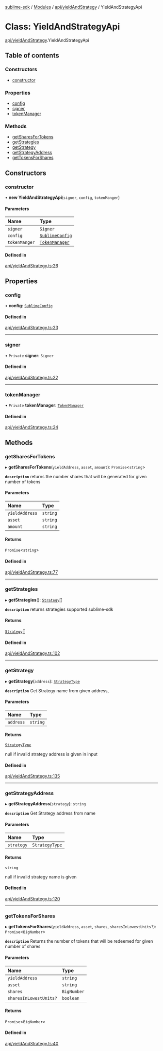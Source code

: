 [sublime-sdk](../README.md) / [Modules](../modules.md) / [api/yieldAndStrategy](../modules/api_yieldAndStrategy.md) / YieldAndStrategyApi

# Class: YieldAndStrategyApi

[api/yieldAndStrategy](../modules/api_yieldAndStrategy.md).YieldAndStrategyApi

## Table of contents

### Constructors

- [constructor](api_yieldAndStrategy.YieldAndStrategyApi.md#constructor)

### Properties

- [config](api_yieldAndStrategy.YieldAndStrategyApi.md#config)
- [signer](api_yieldAndStrategy.YieldAndStrategyApi.md#signer)
- [tokenManager](api_yieldAndStrategy.YieldAndStrategyApi.md#tokenmanager)

### Methods

- [getSharesForTokens](api_yieldAndStrategy.YieldAndStrategyApi.md#getsharesfortokens)
- [getStrategies](api_yieldAndStrategy.YieldAndStrategyApi.md#getstrategies)
- [getStrategy](api_yieldAndStrategy.YieldAndStrategyApi.md#getstrategy)
- [getStrategyAddress](api_yieldAndStrategy.YieldAndStrategyApi.md#getstrategyaddress)
- [getTokensForShares](api_yieldAndStrategy.YieldAndStrategyApi.md#gettokensforshares)

## Constructors

### constructor

• **new YieldAndStrategyApi**(`signer`, `config`, `tokenManger`)

#### Parameters

| Name | Type |
| :------ | :------ |
| `signer` | `Signer` |
| `config` | [`SublimeConfig`](../interfaces/types_sublimeConfig.SublimeConfig.md) |
| `tokenManger` | [`TokenManager`](tokenManager.TokenManager.md) |

#### Defined in

[api/yieldAndStrategy.ts:26](https://github.com/sublime-finance/sublime-sdk/blob/7f1ca5d/src/api/yieldAndStrategy.ts#L26)

## Properties

### config

• **config**: [`SublimeConfig`](../interfaces/types_sublimeConfig.SublimeConfig.md)

#### Defined in

[api/yieldAndStrategy.ts:23](https://github.com/sublime-finance/sublime-sdk/blob/7f1ca5d/src/api/yieldAndStrategy.ts#L23)

___

### signer

• `Private` **signer**: `Signer`

#### Defined in

[api/yieldAndStrategy.ts:22](https://github.com/sublime-finance/sublime-sdk/blob/7f1ca5d/src/api/yieldAndStrategy.ts#L22)

___

### tokenManager

• `Private` **tokenManager**: [`TokenManager`](tokenManager.TokenManager.md)

#### Defined in

[api/yieldAndStrategy.ts:24](https://github.com/sublime-finance/sublime-sdk/blob/7f1ca5d/src/api/yieldAndStrategy.ts#L24)

## Methods

### getSharesForTokens

▸ **getSharesForTokens**(`yieldAddress`, `asset`, `amount`): `Promise`<`string`\>

**`description`** returns the number shares that will be generated for given number of tokens

#### Parameters

| Name | Type |
| :------ | :------ |
| `yieldAddress` | `string` |
| `asset` | `string` |
| `amount` | `string` |

#### Returns

`Promise`<`string`\>

#### Defined in

[api/yieldAndStrategy.ts:77](https://github.com/sublime-finance/sublime-sdk/blob/7f1ca5d/src/api/yieldAndStrategy.ts#L77)

___

### getStrategies

▸ **getStrategies**(): [`Strategy`](../interfaces/types_Types.Strategy.md)[]

**`description`** returns strategies supported sublime-sdk

#### Returns

[`Strategy`](../interfaces/types_Types.Strategy.md)[]

#### Defined in

[api/yieldAndStrategy.ts:102](https://github.com/sublime-finance/sublime-sdk/blob/7f1ca5d/src/api/yieldAndStrategy.ts#L102)

___

### getStrategy

▸ **getStrategy**(`address`): [`StrategyType`](../enums/types_Types.StrategyType.md)

**`description`** Get Strategy name from given address,

#### Parameters

| Name | Type |
| :------ | :------ |
| `address` | `string` |

#### Returns

[`StrategyType`](../enums/types_Types.StrategyType.md)

null if invalid strategy address is given in input

#### Defined in

[api/yieldAndStrategy.ts:135](https://github.com/sublime-finance/sublime-sdk/blob/7f1ca5d/src/api/yieldAndStrategy.ts#L135)

___

### getStrategyAddress

▸ **getStrategyAddress**(`strategy`): `string`

**`description`** Get Strategy address from name

#### Parameters

| Name | Type |
| :------ | :------ |
| `strategy` | [`StrategyType`](../enums/types_Types.StrategyType.md) |

#### Returns

`string`

null if invalid strategy name is given

#### Defined in

[api/yieldAndStrategy.ts:120](https://github.com/sublime-finance/sublime-sdk/blob/7f1ca5d/src/api/yieldAndStrategy.ts#L120)

___

### getTokensForShares

▸ **getTokensForShares**(`yieldAddress`, `asset`, `shares`, `sharesInLowestUnits?`): `Promise`<`BigNumber`\>

**`description`** Returns the number of tokens that will be redeemed for given number of shares

#### Parameters

| Name | Type |
| :------ | :------ |
| `yieldAddress` | `string` |
| `asset` | `string` |
| `shares` | `BigNumber` |
| `sharesInLowestUnits?` | `boolean` |

#### Returns

`Promise`<`BigNumber`\>

#### Defined in

[api/yieldAndStrategy.ts:40](https://github.com/sublime-finance/sublime-sdk/blob/7f1ca5d/src/api/yieldAndStrategy.ts#L40)
